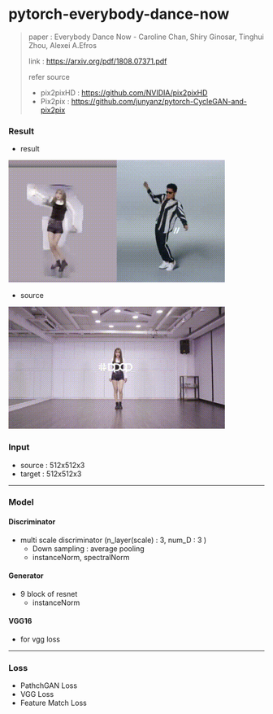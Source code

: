 # pytorch-everybody-dance-now

> paper : Everybody Dance Now - Caroline Chan, Shiry Ginosar, Tinghui Zhou, Alexei A.Efros
>
> link : https://arxiv.org/pdf/1808.07371.pdf
>
> refer source 
>
> - pix2pixHD : https://github.com/NVIDIA/pix2pixHD
> - Pix2pix : https://github.com/junyanz/pytorch-CycleGAN-and-pix2pix

### Result

- result

![](./resource/result.gif)

- source

![](./resource/source.gif)



### Input

- source :  512x512x3 
- target : 512x512x3 

---

### Model

#### Discriminator

- multi scale discriminator (n_layer(scale) : 3, num_D : 3 )
  - Down sampling : average pooling
  - instanceNorm, spectralNorm

#### Generator

- 9 block of resnet
  - instanceNorm

#### VGG16

- for vgg loss

---

### Loss

- PathchGAN Loss
- VGG Loss
- Feature Match Loss





